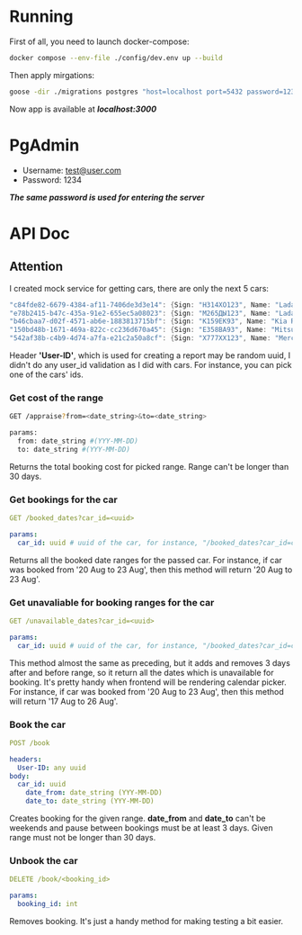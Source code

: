 # Running

First of all, you need to launch docker-compose:

```bash
docker compose --env-file ./config/dev.env up --build
```

Then apply mirgations:

```bash
goose -dir ./migrations postgres "host=localhost port=5432 password=1234 user=postgres dbname=postgres sslmode=disable" up
```

Now app is available at **_localhost:3000_**

# PgAdmin

- Username: test@user.com
- Password: 1234

**_The same password is used for entering the server_**

# API Doc

## Attention

I created mock service for getting cars, there are only the next 5 cars:

```go
"c84fde82-6679-4384-af11-7406de3d3e14": {Sign: "Н314ХО123", Name: "Lada Granta", Color: "White"},
"e78b2415-b47c-435a-91e2-655ec5a08023": {Sign: "М265ДЫ123", Name: "Lada Vesta", Color: "Blue"},
"b46cbaa7-d02f-4571-ab6e-1883813715bf": {Sign: "К159ЕК93", Name: "Kia Rio", Color: "White"},
"150bd48b-1671-469a-822c-cc236d670a45": {Sign: "Е358ВА93", Name: "Mitsubishi Lancer", Color: "Red"},
"542af38b-c4b9-4d74-a7fa-e21c2a50a8cf": {Sign: "Х777ХХ123", Name: "Mercedes-Benz C-class", Color: "Black"},
```

Header **'User-ID'**, which is used for creating a report may be random uuid, I didn't do any user_id validation
as I did with cars. For instance, you can pick one of the cars' ids.

### Get cost of the range

```bash
GET /appraise?from=<date_string>&to=<date_string>

params:
  from: date_string #(YYY-MM-DD)
  to: date_string #(YYY-MM-DD)
```

Returns the total booking cost for picked range. Range can't be longer than 30 days.

### Get bookings for the car

```yaml
GET /booked_dates?car_id=<uuid>

params:
  car_id: uuid # uuid of the car, for instance, "/booked_dates?car_id=c84fde82-6679-4384-af11-7406de3d3e14"
```

Returns all the booked date ranges for the passed car. For instance, if car was booked from '20 Aug to 23 Aug', then this method will return '20 Aug to 23 Aug'.

### Get unavaliable for booking ranges for the car

```yaml
GET /unavailable_dates?car_id=<uuid>

params:
  car_id: uuid # uuid of the car, for instance, "/booked_dates?car_id=c84fde82-6679-4384-af11-7406de3d3e14"
```

This method almost the same as preceding, but it adds and removes 3 days after and before range, so it return all the dates which is unavailable for booking. It's pretty handy when frontend will be rendering calendar picker. For instance, if car was booked from '20 Aug to 23 Aug', then this method will return '17 Aug to 26 Aug'.

### Book the car

```yaml
POST /book

headers:
  User-ID: any uuid
body:
  car_id: uuid
	date_from: date_string (YYY-MM-DD)
	date_to: date_string (YYY-MM-DD)
```

Creates booking for the given range. **date_from** and **date_to** can't be weekends and pause between bookings must be at least 3 days. Given range must not be longer than 30 days.

### Unbook the car

```yaml
DELETE /book/<booking_id>

params:
  booking_id: int
```

Removes booking. It's just a handy method for making testing a bit easier.
